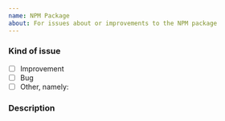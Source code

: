 ```yaml
---
name: NPM Package
about: For issues about or improvements to the NPM package
---
```


<!-- Before opening a new issue search for duplicate or closed issues -->


### Kind of issue <!-- Change the one that applies to `[x]`  -->
  - [ ] Improvement
  - [ ] Bug
  - [ ] Other, namely: <!-- 1 to 3 words -->

### Description


<!--
Anything that is even remotely relevant.

In case of a bug: Steps to reproduce and Expected behavior
In case of an improvement: An example of a use case.
-->
